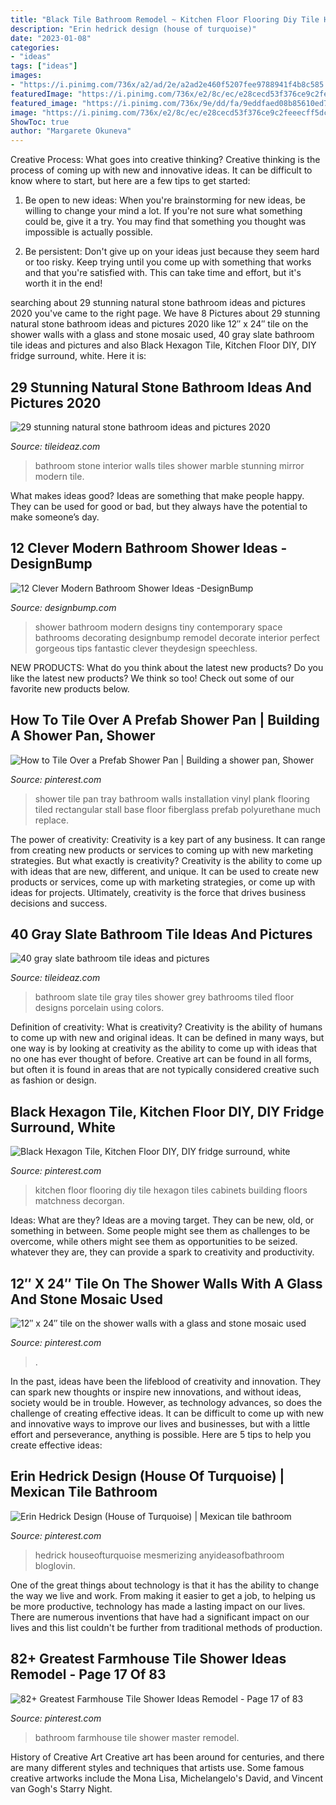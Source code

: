 ```yaml
---
title: "Black Tile Bathroom Remodel ~ Kitchen Floor Flooring Diy Tile Hexagon Tiles Cabinets Building Floors Matchness Decorgan"
description: "Erin hedrick design (house of turquoise)"
date: "2023-01-08"
categories:
- "ideas"
tags: ["ideas"]
images:
- "https://i.pinimg.com/736x/a2/ad/2e/a2ad2e460f5207fee9788941f4b8c585.jpg"
featuredImage: "https://i.pinimg.com/736x/e2/8c/ec/e28cecd53f376ce9c2feeecff5dc92b6.jpg"
featured_image: "https://i.pinimg.com/736x/9e/dd/fa/9eddfaed08b85610ed75e4246ea1c3fe.jpg"
image: "https://i.pinimg.com/736x/e2/8c/ec/e28cecd53f376ce9c2feeecff5dc92b6.jpg"
ShowToc: true
author: "Margarete Okuneva"
---
```



Creative Process: What goes into creative thinking?
Creative thinking is the process of coming up with new and innovative ideas. It can be difficult to know where to start, but here are a few tips to get started: 
1. Be open to new ideas: When you're brainstorming for new ideas, be willing to change your mind a lot. If you're not sure what something could be, give it a try. You may find that something you thought was impossible is actually possible. 

2. Be persistent: Don't give up on your ideas just because they seem hard or too risky. Keep trying until you come up with something that works and that you're satisfied with. This can take time and effort, but it's worth it in the end! 


	

		
searching about 29 stunning natural stone bathroom ideas and pictures 2020 you've came to the right page. We have 8 Pictures about 29 stunning natural stone bathroom ideas and pictures 2020 like 12″ x 24″ tile on the shower walls with a glass and stone mosaic used, 40 gray slate bathroom tile ideas and pictures and also Black Hexagon Tile, Kitchen Floor DIY, DIY fridge surround, white. Here it is:
		
    
## 29 Stunning Natural Stone Bathroom Ideas And Pictures 2020

<img loading=lazy src="https://www.tileideaz.com/wp-content/uploads/2015/09/sweet-interior-design-of-small-bathroom-cream-stone-shower-area-walls-ceiling-pendant-lighting-stone-wall-bathroom-bathroom-stunning-stone-wall-bathroom-design-inspiration.jpg" onerror="this.onerror=null;this.src='https://tse4.mm.bing.net/th?id=OIP.LBYl2dH9DE47jf4PTbYS-gHaJ4&amp;pid=15.1';" alt="29 stunning natural stone bathroom ideas and pictures 2020">

_Source: tileideaz.com_

>bathroom stone interior walls tiles shower marble stunning mirror modern tile. 

	

What makes ideas good?
Ideas are something that make people happy. They can be used for good or bad, but they always have the potential to make someone’s day.

    
## 12 Clever Modern Bathroom Shower Ideas -DesignBump

<img loading=lazy src="https://cdn.designbump.com/wp-content/uploads/2015/07/modern-bathroom-shower-design-ideas-2015-modern-bathroom-2015.jpg" onerror="this.onerror=null;this.src='https://tse1.mm.bing.net/th?id=OIP.9y_0GdH6SL4nT6q8Wa9VNgHaJ3&amp;pid=15.1';" alt="12 Clever Modern Bathroom Shower Ideas -DesignBump">

_Source: designbump.com_

>shower bathroom modern designs tiny contemporary space bathrooms decorating designbump remodel decorate interior perfect gorgeous tips fantastic clever theydesign speechless. 

	

NEW PRODUCTS: What do you think about the latest new products?
Do you like the latest new products? We think so too! Check out some of our favorite new products below.

    
## How To Tile Over A Prefab Shower Pan | Building A Shower Pan, Shower

<img loading=lazy src="https://i.pinimg.com/736x/9e/dd/fa/9eddfaed08b85610ed75e4246ea1c3fe.jpg" onerror="this.onerror=null;this.src='https://tse4.mm.bing.net/th?id=OIP.wyVMGm0vg1szj1ZfWY3AYAHaLH&amp;pid=15.1';" alt="How to Tile Over a Prefab Shower Pan | Building a shower pan, Shower">

_Source: pinterest.com_

>shower tile pan tray bathroom walls installation vinyl plank flooring tiled rectangular stall base floor fiberglass prefab polyurethane much replace. 

	

The power of creativity:
Creativity is a key part of any business. It can range from creating new products or services to coming up with new marketing strategies. But what exactly is creativity?
Creativity is the ability to come up with ideas that are new, different, and unique. It can be used to create new products or services, come up with marketing strategies, or come up with ideas for projects. Ultimately, creativity is the force that drives business decisions and success.

    
## 40 Gray Slate Bathroom Tile Ideas And Pictures

<img loading=lazy src="http://www.tileideaz.com/wp-content/uploads/2015/03/gray_slate_bathroom_tile_10.jpg" onerror="this.onerror=null;this.src='https://tse3.mm.bing.net/th?id=OIP.fK-Wc4rq0zgJhwgCx5sHpgHaLH&amp;pid=15.1';" alt="40 gray slate bathroom tile ideas and pictures">

_Source: tileideaz.com_

>bathroom slate tile gray tiles shower grey bathrooms tiled floor designs porcelain using colors. 

	

Definition of creativity: What is creativity?
Creativity is the ability of humans to come up with new and original ideas. It can be defined in many ways, but one way is by looking at creativity as the ability to come up with ideas that no one has ever thought of before. Creative art can be found in all forms, but often it is found in areas that are not typically considered creative such as fashion or design.

    
## Black Hexagon Tile, Kitchen Floor DIY, DIY Fridge Surround, White

<img loading=lazy src="https://i.pinimg.com/736x/41/f4/39/41f4398b3cf299bb82130aaa4ece1873.jpg" onerror="this.onerror=null;this.src='https://tse3.mm.bing.net/th?id=OIP.cU1DtTsEj4fQn3WmcalksAHaLH&amp;pid=15.1';" alt="Black Hexagon Tile, Kitchen Floor DIY, DIY fridge surround, white">

_Source: pinterest.com_

>kitchen floor flooring diy tile hexagon tiles cabinets building floors matchness decorgan. 

	

Ideas: What are they?
Ideas are a moving target. They can be new, old, or something in between. Some people might see them as challenges to be overcome, while others might see them as opportunities to be seized. whatever they are, they can provide a spark to creativity and productivity.

    
## 12″ X 24″ Tile On The Shower Walls With A Glass And Stone Mosaic Used

<img loading=lazy src="https://i.pinimg.com/736x/e2/8c/ec/e28cecd53f376ce9c2feeecff5dc92b6.jpg" onerror="this.onerror=null;this.src='https://tse1.mm.bing.net/th?id=OIP.LgW7u3K6-zZhNxpRvl_N7gHaJ4&amp;pid=15.1';" alt="12″ x 24″ tile on the shower walls with a glass and stone mosaic used">

_Source: pinterest.com_

>. 

	

In the past, ideas have been the lifeblood of creativity and innovation. They can spark new thoughts or inspire new innovations, and without ideas, society would be in trouble. However, as technology advances, so does the challenge of creating effective ideas. It can be difficult to come up with new and innovative ways to improve our lives and businesses, but with a little effort and perseverance, anything is possible. Here are 5 tips to help you create effective ideas: 
    
## Erin Hedrick Design (House Of Turquoise) | Mexican Tile Bathroom

<img loading=lazy src="https://i.pinimg.com/736x/68/38/41/6838412ff6e9f5c918ac185b01ae1fcb--house-of-turquoise-my-house.jpg" onerror="this.onerror=null;this.src='https://tse4.mm.bing.net/th?id=OIP.1syFKZqfA-qkJ047PwRBigHaLH&amp;pid=15.1';" alt="Erin Hedrick Design (House of Turquoise) | Mexican tile bathroom">

_Source: pinterest.com_

>hedrick houseofturquoise mesmerizing anyideasofbathroom bloglovin. 

	

One of the great things about technology is that it has the ability to change the way we live and work. From making it easier to get a job, to helping us be more productive, technology has made a lasting impact on our lives. There are numerous inventions that have had a significant impact on our lives and this list couldn't be further from traditional methods of production.

    
## 82+ Greatest Farmhouse Tile Shower Ideas Remodel - Page 17 Of 83

<img loading=lazy src="https://i.pinimg.com/736x/a2/ad/2e/a2ad2e460f5207fee9788941f4b8c585.jpg" onerror="this.onerror=null;this.src='https://tse3.mm.bing.net/th?id=OIP.ucdqzECgIGO2fKnHZ7ReIwHaKP&amp;pid=15.1';" alt="82+ Greatest Farmhouse Tile Shower Ideas Remodel - Page 17 of 83">

_Source: pinterest.com_

>bathroom farmhouse tile shower master remodel. 

	

History of Creative Art
Creative art has been around for centuries, and there are many different styles and techniques that artists use. Some famous creative artworks include the Mona Lisa, Michelangelo's David, and Vincent van Gogh's Starry Night.

